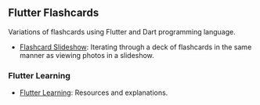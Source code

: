 ## Flutter Flashcards

Variations of flashcards using Flutter and Dart programming language. 

- [Flashcard Slideshow](https://github.com/jonfernq/Flutter-Flashcards/tree/main/FlashcardSlideshow): Iterating through a deck of flashcards in the same manner as viewing photos in a slideshow. 

### Flutter Learning

- [Flutter Learning](https://github.com/jonfernq/Flutter-Flashcards/tree/main/FlutterLearning): Resources and explanations. 
